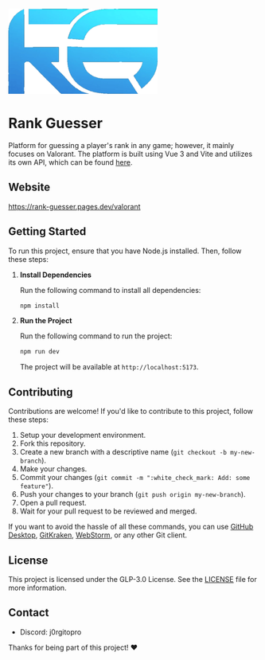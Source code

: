 ![Logo](./public/logo.png)

# Rank Guesser
Platform for guessing a player's rank in any game; however, it mainly focuses on Valorant. The platform is built using Vue 3 and Vite and utilizes its own API, which can be found [here](https://github.com/jorgevfx/api-rank-guesser).

## Website
https://rank-guesser.pages.dev/valorant

## Getting Started

To run this project, ensure that you have Node.js installed. Then, follow these steps:

1. **Install Dependencies**

   Run the following command to install all dependencies:

   ```bash
   npm install
    ```
2. **Run the Project**

   Run the following command to run the project:

   ```bash
   npm run dev
   ```

   The project will be available at `http://localhost:5173`.

## Contributing
Contributions are welcome! If you'd like to contribute to this project, follow these steps:
1. Setup your development environment.
2. Fork this repository.
3. Create a new branch with a descriptive name (`git checkout -b my-new-branch`).
4. Make your changes.
5. Commit your changes (`git commit -m ":white_check_mark: Add: some feature"`).
6. Push your changes to your branch (`git push origin my-new-branch`).
7. Open a pull request.
8. Wait for your pull request to be reviewed and merged.

If you want to avoid the hassle of all these commands, you can use [GitHub Desktop](https://desktop.github.com/), [GitKraken](https://www.gitkraken.com/), [WebStorm](https://www.jetbrains.com/webstorm/), or any other Git client.

## License
This project is licensed under the GLP-3.0 License. See the [LICENSE](LICENSE) file for more information.

## Contact
- Discord: j0rgitopro

Thanks for being part of this project! ❤️
